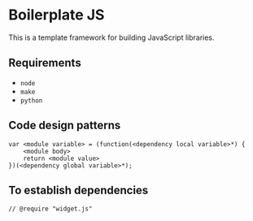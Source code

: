 # Boilerplate JS

This is a template framework for building JavaScript libraries.

## Requirements

* `node`
* `make`
* `python`

## Code design patterns

	var <module variable> = (function(<dependency local variable>*) {
		<module body>
		return <module value>
	})(<dependency global variable>*);

## To establish dependencies

	// @require "widget.js"

